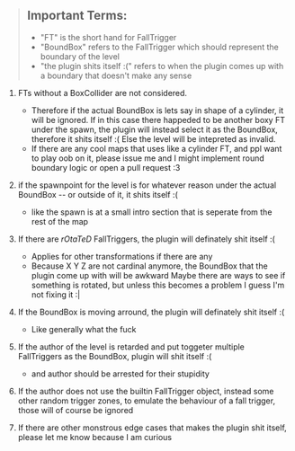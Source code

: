 > ## Important Terms: 
> - "FT" is the short hand for FallTrigger
> - "BoundBox" refers to the FallTrigger which should represent the boundary of the level
> - "the plugin shits itself  :(" refers to when the plugin comes up with a boundary that doesn't make any sense

1. FTs without a BoxCollider are not considered.
   - Therefore if the actual BoundBox is lets say in shape of a cylinder, it will be ignored. 
     If in this case there happeded to be another boxy FT under the spawn, the plugin will instead select it as the BoundBox, therefore it shits itself :(
     Else the level will be intepreted as invalid.
   - If there are any cool maps that uses like a cylinder FT, and ppl want to play oob on it, please issue me and I might implement round boundary logic
     or open a pull request :3 

2. if the spawnpoint for the level is for whatever reason under the actual BoundBox -- or outside of it, it shits itself :(
   - like the spawn is at a small intro section that is seperate from the rest of the map

3. If there are *rOtaTeD* FallTriggers, the plugin will definately shit itself :(
   - Applies for other transformations if there are any
   - Because X Y Z are not cardinal anymore, the BoundBox that the plugin come up with will be awkward
     Maybe there are ways to see if something is rotated, but unless this becomes a problem I guess I'm not fixing it :|

4. If the BoundBox is moving arround, the plugin will definately shit itself :(
   - Like generally what the fuck

5. If the author of the level is retarded and put toggeter multiple FallTriggers as the BoundBox, plugin will shit itself :(
   - and author should be arrested for their stupidity

6. If the author does not use the builtin FallTrigger object, instead some other random trigger zones, 
   to emulate the behaviour of a fall trigger, those will of course be ignored

6. If there are other monstrous edge cases that makes the plugin shit itself, please let me know because I am curious